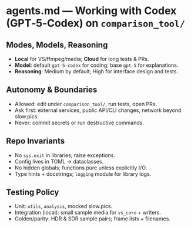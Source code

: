 # agents.md — Working with Codex (GPT‑5‑Codex) on `comparison_tool/`

## Modes, Models, Reasoning
- **Local** for VS/ffmpeg/media; **Cloud** for long tests & PRs.
- **Model**: default `gpt-5-codex` for coding; base `gpt-5` for explanations.
- **Reasoning**: Medium by default; High for interface design and tests.

## Autonomy & Boundaries
- Allowed: edit under `comparison_tool/`, run tests, open PRs.
- Ask first: external services, public API/CLI changes, network beyond slow.pics.
- Never: commit secrets or run destructive commands.

## Repo Invariants
- No `sys.exit` in libraries; raise exceptions.
- Config lives in TOML → dataclasses.
- No hidden globals; functions pure unless explicitly I/O.
- Type hints + docstrings; `logging` module for library logs.

## Testing Policy
- Unit: `utils`, `analysis`, mocked slow.pics.
- Integration (local): small sample media for `vs_core` + writers.
- Golden/parity: HDR & SDR sample pairs; frame lists + filenames.

